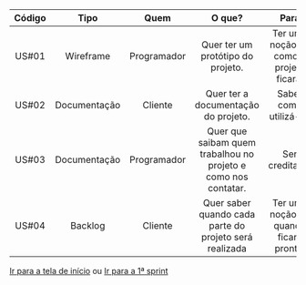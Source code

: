 | Código |     Tipo     |     Quem    |                              O que?                            |                   Para                  |
| :----: | :----------: | :---------: | :------------------------------------------------------------: | :-------------------------------------: |
| US#01  | Wireframe    | Programador | Quer ter um protótipo do projeto.                              | Ter uma noção de como o projeto ficará. |
| US#02  | Documentação | Cliente     | Quer ter a documentação do projeto.                            | Saber como utilizá-lo.                  |
| US#03  | Documentação | Programador | Quer que saibam quem trabalhou no projeto e como nos contatar. | Ser creditado.                          |
| US#04  | Backlog      | Cliente     | Quer saber quando cada parte do projeto será realizada         | Ter uma noção de quando ficará pronta.  |

[Ir para a tela de início](./../../../README.md) ou [Ir para a 1ª sprint](./README_sprint1.md)